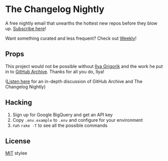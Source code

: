 # The Changelog Nightly

A free nightly email that unearths the hottest new repos before they blow up. [Subscribe here][nightly]!

Want something curated and less frequent? Check out [Weekly][weekly]!

## Props

This project would not be possible without [Ilya Grigorik][igvita] and the work he put in to [GitHub Archive][gh-archive]. Thanks for all you do, Ilya!

([Listen here][144] for an in-depth discussion of GitHub Archive and The Changelog Nightly)

## Hacking

1. Sign up for Google BigQuery and get an API key
2. Copy `.env.example` to `.env` and configure for your environment
3. run `rake -T` to see all the possible commands

## License

[MIT][license] stylee

[nightly]: http://thechangelog.com/nightly
[weekly]: http://thechangelog.com/weekly
[igvita]: http://igvita.com
[gh-archive]: https://www.githubarchive.org
[144]: http://thechangelog.com/144
[license]: https://github.com/thechangelog/nightly/blob/master/LICENSE
